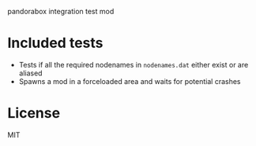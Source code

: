 
pandorabox integration test mod

# Included tests

* Tests if all the required nodenames in `nodenames.dat` either exist or are aliased
* Spawns a mod in a forceloaded area and waits for potential crashes

# License

MIT
